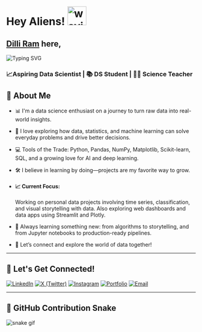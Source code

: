 # Hey Aliens! <img src="https://media.tenor.com/HO7EBVsu04oAAAAi/pikachu-pokemon.gif" alt="waving hand picture gif" width='50'>
## <a href="https://dilliramchaudhary.com.np" target="_blank">Dilli Ram</a> here,
<img src="https://readme-typing-svg.herokuapp.com?font=Fira+Code&pause=1000&color=00F7FF&center=true&vCenter=true&width=435&lines=Data+Science+Learner+!;Machine+Learning+Explorer+!;Lifelong+Student+!" alt="Typing SVG" />

### 📈Aspiring Data Scientist | 📚 DS Student | 👨‍🦱 Science Teacher



## 🚀 About Me  
- 📊 I'm a data science enthusiast on a journey to turn raw data into real-world insights.

- 🧠 I love exploring how data, statistics, and machine learning can solve everyday problems and drive better decisions.

- 💻 Tools of the Trade: Python, Pandas, NumPy, Matplotlib, Scikit-learn, SQL, and a growing love for AI and deep learning.

- 🛠️ I believe in learning by doing—projects are my favorite way to grow.

- #### 📈 Current Focus:  
    Working on personal data projects involving time series, classification, and visual storytelling with data. Also exploring web dashboards and data apps using Streamlit and Plotly.

- 🌱 Always learning something new: from algorithms to storytelling, and from Jupyter notebooks to production-ready pipelines.

- 🧩 Let’s connect and explore the world of data together!
<hr>

## 👬 Let's Get Connected!
[![LinkedIn](https://img.shields.io/badge/LinkedIn-0077B5?style=for-the-badge&logo=linkedin&logoColor=white)](https://www.linkedin.com/in/YOUR-LINKEDIN-ID/)
[![X (Twitter)](https://img.shields.io/badge/X(Twitter)-000000?style=for-the-badge&logo=twitter&logoColor=white)](https://twitter.com/YOUR-TWITTER-ID)
[![Instagram](https://img.shields.io/badge/Instagram-E4405F?style=for-the-badge&logo=instagram&logoColor=white)](https://instagram.com/YOUR-INSTAGRAM-ID)
[![Portfolio](https://img.shields.io/badge/Portfolio-FF5722?style=for-the-badge&logo=Firefox&logoColor=white)](YOUR-PORTFOLIO-URL)
[![Email](https://img.shields.io/badge/Email-D14836?style=for-the-badge&logo=gmail&logoColor=white)](mailto:YOUR-EMAIL@domain.com)

<hr>

## 🐍 GitHub Contribution Snake

![snake gif](https://github.com/dilliram-code/dilliram-code/blob/output/github-contribution-grid-snake.svg)



<!--
**dilliram-code/dilliram-code** is a ✨ _special_ ✨ repository because its `README.md` (this file) appears on your GitHub profile.

Here are some ideas to get you started:

- 🔭 I’m currently working on ...
- 🌱 I’m currently learning ...
- 👯 I’m looking to collaborate on ...
- 🤔 I’m looking for help with ...
- 💬 Ask me about ...
- 📫 How to reach me: ...
- 😄 Pronouns: ...
- ⚡ Fun fact: ...
-->

